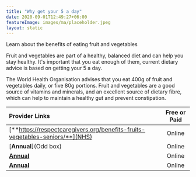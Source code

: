 ```yaml
---
title: "Why get your 5 a day"
date: 2020-09-01T12:49:27+06:00
featureImage: images/ma/placeholder.jpeg
layout: static
---
```


Learn about the benefits of eating fruit and vegetables

Fruit and vegetables are part of a healthy, balanced diet and can help you stay healthy. It's important that you eat enough of them, current dietary advice is based on getting your 5 a day.

The World Health Organisation advises that you eat 400g of fruit and vegetables daily, or five 80g portions. Fruit and vegetables are a good source of vitamins and minerals, and an excellent source of dietary fibre, which can help to maintain a healthy gut and prevent constipation.

| Provider Links      | Free or Paid  |  
| :-----------          | :--------------:      |  
| [**https://respectcaregivers.org/benefits-fruits-vegetables-seniors/**](NHS) | Online | 
| [**Annual**](Odd box) | Online | 
| [**Annual**](BBC) | Online | 
| [**Annual**](Harvard) | Online | 
  

<br/><br/>






